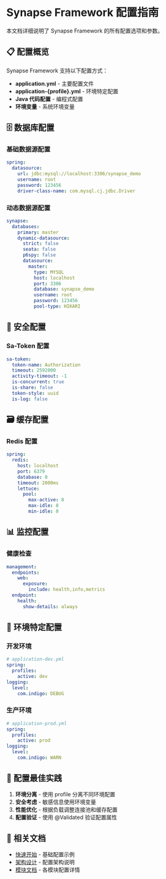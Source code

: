 # Synapse Framework 配置指南

本文档详细说明了 Synapse Framework 的所有配置选项和参数。

## 📋 配置概览

Synapse Framework 支持以下配置方式：
- **application.yml** - 主要配置文件
- **application-{profile}.yml** - 环境特定配置
- **Java 代码配置** - 编程式配置
- **环境变量** - 系统环境变量

## 🗄️ 数据库配置

### 基础数据源配置

```yaml
spring:
  datasource:
    url: jdbc:mysql://localhost:3306/synapse_demo
    username: root
    password: 123456
    driver-class-name: com.mysql.cj.jdbc.Driver
```

### 动态数据源配置

```yaml
synapse:
  databases:
    primary: master
    dynamic-datasource:
      strict: false
      seata: false
      p6spy: false
      datasource:
        master:
          type: MYSQL
          host: localhost
          port: 3306
          database: synapse_demo
          username: root
          password: 123456
          pool-type: HIKARI
```

## 🔐 安全配置

### Sa-Token 配置

```yaml
sa-token:
  token-name: Authorization
  timeout: 2592000
  activity-timeout: -1
  is-concurrent: true
  is-share: false
  token-style: uuid
  is-log: false
```

## 🗃️ 缓存配置

### Redis 配置

```yaml
spring:
  redis:
    host: localhost
    port: 6379
    database: 0
    timeout: 2000ms
    lettuce:
      pool:
        max-active: 8
        max-idle: 8
        min-idle: 0
```

## 📊 监控配置

### 健康检查

```yaml
management:
  endpoints:
    web:
      exposure:
        include: health,info,metrics
  endpoint:
    health:
      show-details: always
```

## 🔧 环境特定配置

### 开发环境

```yaml
# application-dev.yml
spring:
  profiles:
    active: dev
logging:
  level:
    com.indigo: DEBUG
```

### 生产环境

```yaml
# application-prod.yml
spring:
  profiles:
    active: prod
logging:
  level:
    com.indigo: WARN
```

## 📝 配置最佳实践

1. **环境分离** - 使用 profile 分离不同环境配置
2. **安全考虑** - 敏感信息使用环境变量
3. **性能优化** - 根据负载调整连接池和缓存配置
4. **配置验证** - 使用 @Validated 验证配置属性

## 🔗 相关文档

- [快速开始](QUICKSTART.md) - 基础配置示例
- [架构设计](ARCHITECTURE.md) - 配置架构说明
- [模块文档](MODULES/) - 各模块配置详情
